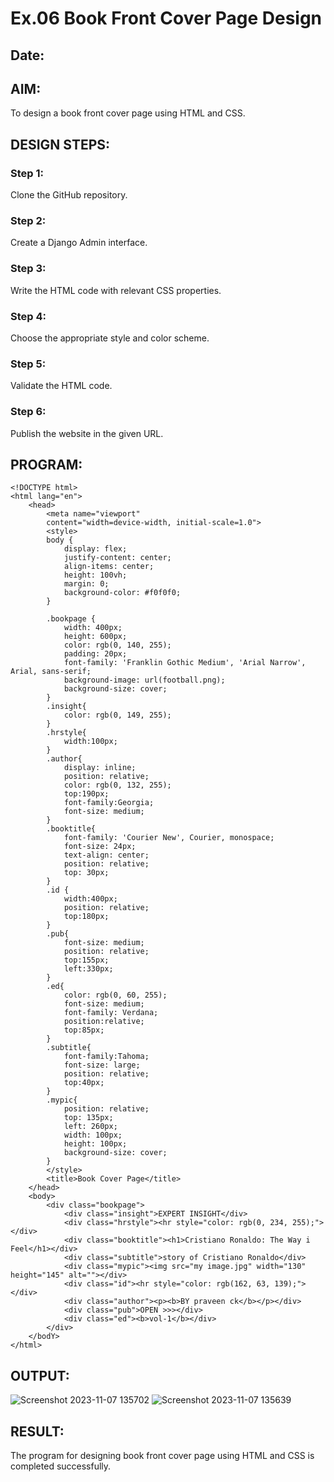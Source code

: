 # Ex.06 Book Front Cover Page Design
## Date: 

## AIM:
To design a book front cover page using HTML and CSS.

## DESIGN STEPS:

### Step 1:
Clone the GitHub repository.

### Step 2:
Create a Django Admin interface.

### Step 3:
Write the HTML code with relevant CSS properties.

### Step 4:
Choose the appropriate style and color scheme.

### Step 5:
Validate the HTML code.

### Step 6:
Publish the website in the given URL.

## PROGRAM:
```
<!DOCTYPE html>
<html lang="en">
    <head>
        <meta name="viewport" 
        content="width=device-width, initial-scale=1.0">
        <style>
        body {
            display: flex;
            justify-content: center;
            align-items: center;
            height: 100vh;
            margin: 0;
            background-color: #f0f0f0;
        }

        .bookpage {
            width: 400px;
            height: 600px;
            color: rgb(0, 140, 255);
            padding: 20px;
            font-family: 'Franklin Gothic Medium', 'Arial Narrow', Arial, sans-serif;
            background-image: url(football.png);
            background-size: cover;
        }
        .insight{
            color: rgb(0, 149, 255);
        }
        .hrstyle{
            width:100px;
        }
        .author{
            display: inline;
            position: relative;
            color: rgb(0, 132, 255);
            top:190px;
            font-family:Georgia;
            font-size: medium;
        }
        .booktitle{
            font-family: 'Courier New', Courier, monospace;
            font-size: 24px;
            text-align: center;
            position: relative;
            top: 30px;
        }
        .id {
            width:400px;
            position: relative;
            top:180px;
        }
        .pub{
            font-size: medium;
            position: relative;
            top:155px;
            left:330px;
        }
        .ed{
            color: rgb(0, 60, 255);
            font-size: medium;
            font-family: Verdana;
            position:relative;
            top:85px;
        }
        .subtitle{
            font-family:Tahoma;
            font-size: large;
            position: relative;
            top:40px;
        }
        .mypic{
            position: relative;
            top: 135px;
            left: 260px;
            width: 100px;
            height: 100px;
            background-size: cover;
        }
        </style>
        <title>Book Cover Page</title>
    </head>
    <body>
        <div class="bookpage">
            <div class="insight">EXPERT INSIGHT</div>
            <div class="hrstyle"><hr style="color: rgb(0, 234, 255);"></div>
            <div class="booktitle"><h1>Cristiano Ronaldo: The Way i Feel</h1></div>
            <div class="subtitle">story of Cristiano Ronaldo</div>
            <div class="mypic"><img src="my image.jpg" width="130" height="145" alt=""></div>
            <div class="id"><hr style="color: rgb(162, 63, 139);"></div>
            <div class="author"><p><b>BY praveen ck</b></p></div>
            <div class="pub">OPEN >>></div>
            <div class="ed"><b>vol-1</b></div>
        </div>
    </bodY>
</html>
```
## OUTPUT:
![Screenshot 2023-11-07 135702](https://github.com/praveenck23009864/cover/assets/141472050/40b5d6a4-a337-48fe-9d5b-8af134e0a17c)
![Screenshot 2023-11-07 135639](https://github.com/praveenck23009864/cover/assets/141472050/e2df56e2-986c-479c-b73a-2d40e958ca0d)

## RESULT:
The program for designing book front cover page using HTML and CSS is completed successfully.
